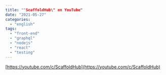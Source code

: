 ```yaml
---
title: ""ScaffoldHub\" on YouTube"
date: "2021-05-27"
categories: 
  - "english"
tags: 
  - "front-end"
  - "graphql"
  - "nodejs"
  - "react"
  - "testing"
---
```


[https://youtube.com/c/ScaffoldHub](https://youtube.com/c/ScaffoldHub)
